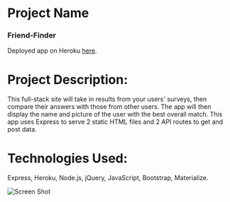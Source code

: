 
# Project Name

### Friend-Finder

Deployed app on Heroku [here](https://infinite-peak-28174.herokuapp.com/).

# Project Description:

This full-stack site will take in results from your users' surveys, then compare their answers with those from other users. The app will then display the name and picture of the user with the best overall match. This app uses Express to serve 2 static HTML files and 2 API routes to get and post data.

# Technologies Used: 

Express, Heroku, Node.js, jQuery, JavaScript, Bootstrap, Materialize. 

![Screen Shot](https://github.com/dinaizida/Friend-Finder/blob/master/public/assets/images/git.png)
